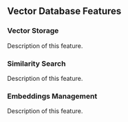 ## Vector Database Features

### Vector Storage
Description of this feature.

### Similarity Search
Description of this feature.

### Embeddings Management
Description of this feature.

